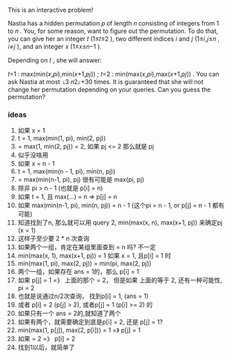 This is an interactive problem!

Nastia has a hidden permutation 𝑝
 of length 𝑛
 consisting of integers from 1
 to 𝑛
. You, for some reason, want to figure out the permutation. To do that, you can give her an integer 𝑡
 (1≤𝑡≤2
), two different indices 𝑖
 and 𝑗
 (1≤𝑖,𝑗≤𝑛
, 𝑖≠𝑗
), and an integer 𝑥
 (1≤𝑥≤𝑛−1
).

Depending on 𝑡
, she will answer:

𝑡=1
: max(min(𝑥,𝑝𝑖),min(𝑥+1,𝑝𝑗))
;
𝑡=2
: min(max(𝑥,𝑝𝑖),max(𝑥+1,𝑝𝑗))
.
You can ask Nastia at most ⌊3⋅𝑛2⌋+30
 times. It is guaranteed that she will not change her permutation depending on your queries. Can you guess the permutation?

### ideas
1. 如果 x = 1
2. t = 1, max(min(1, pi), min(2, pj))
3.  = max(1, min(2, pj)) = 2, 如果 pj <= 2 那么就是 pj 
4.  似乎没啥用
5. 如果 x = n - 1
6. t = 1, max(min(n - 1, pi), min(n, pj))
7.  = max(min(n-1, pi), pj) 很有可能是 max(pi, pj)
8.  除非 pi > n - 1 (也就是 p[i] = n)
9. 如果 t = 1, 且 max(...) = n => p[j] = n 
10. 如果 max(min(n-1, pi), min(n, pj)) = n - 1 (这个pi = n - 1, or p[j] = n - 1 都有可能)
11. 知道找到了n, 那么就可以用 query 2, min(max(x, n), max(x+1, pj)) 来确定pj (x = 1)
12. 这样子至少要 2 * n 次查询
13. 如果两个一组，肯定在某组里面查到 = n 吗? 不一定
14. min(max(x, 1), max(x+1, pj)) = 1 如果 x = 1, 且p[i] = 1 时
15. min(max(1, pi), max(2, pj)) = min(pi, max(2, pj)) 
16. 两个一组，如果存在 ans = 1的，那么 p[i] = 1
17. 如果 p[j] = 1 =》 上面的那个 = 2， 但是如果 上面的等于 2, 还有一种可能性, pi = 2
18. 也就是说通过n/2次查询， 找到p[i] = 1, (ans = 1)
19. 或者 p[i] = 2 (p[j] > 2), 或者p[j] = 1 (p[i] >= 2) 的
20. 如果只有一个 ans = 2的,就知道了两个
21. 如果有两个，就需要确定到底是p[i] = 2, 还是 p[j] = 1?
22. min(max(1, p[j]), max(2, p[i])) = 1 =》 p[j] =  1
23. 如果 = 2 =》 p[i] = 2
24. 找到1以后，就简单了